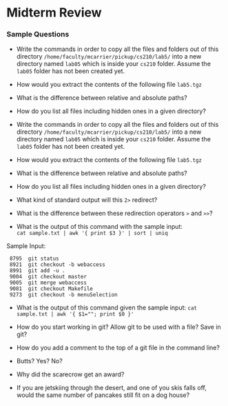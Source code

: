 # Midterm Review

### Sample Questions

* Write the commands in order to copy all the files and folders out of this directory `/home/faculty/mcarrier/pickup/cs210/lab5/` into a new directory named `lab05` which is inside your `cs210` folder. Assume the `lab05` folder has not been created yet.

* How would you extract the contents of the following file `lab5.tgz`

* What is the difference between relative and absolute paths?

* How do you list all files including hidden ones in a given directory?

* Write the commands in order to copy all the files and folders out of this directory `/home/faculty/mcarrier/pickup/cs210/lab5/` into a new directory named `lab05` which is inside your `cs210` folder. Assume the `lab05` folder has not been created yet.

* How would you extract the contents of the following file `lab5.tgz`

* What is the difference between relative and absolute paths?

* How do you list all files including hidden ones in a given directory?

* What kind of standard output will this `2>` redirect?

* What is the difference between these redirection operators `>` and `>>`?

* What is the output of this command with the sample input:  
`cat sample.txt | awk '{ print $3 }' | sort | uniq`  

Sample Input:  

```
 8795  git status
 8921  git checkout -b webaccess
 8991  git add -u .
 9004  git checkout master
 9005  git merge webaccess
 9081  git checkout Makefile
 9273  git checkout -b menuSelection
```

* What is the output of this command given the sample input:
`cat sample.txt | awk '{ $1=""; print $0 }'` 

* How do you start working in git? Allow git to be used with a file? Save in git?

* How do you add a comment to the top of a git file in the command line?

* Butts? Yes? No?

* Why did the scarecrow get an award?

* If you are jetskiing through the desert, and one of you skis falls off, would the same number of pancakes still fit on a dog house?
